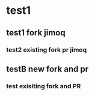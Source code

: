 # test1
## test1 fork jimoq
### test2 existing fork pr jimoq
## testB new fork and pr
### test exisiting fork and PR